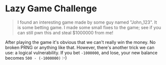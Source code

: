 # Lazy Game Challenge

> I found an interesting game made by some guy named "John_123". It is some betting game. I made some small fixes to the game; see if you can still pwn this and steal $1000000 from me!

After playing the game it's obvious that we can't really win the money. No broken PRNG or anything like that. However, there's another trick we can use: a logical vulnerability. If you bet `-1000000`, and lose, your new balance becomes `500 - (-1000000)` :-)
